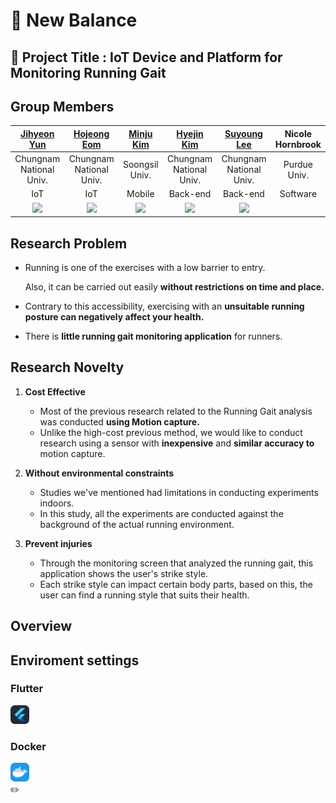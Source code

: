 # 👣 New Balance

## 📌 Project Title : IoT Device and Platform for Monitoring Running Gait


## Group Members

<div align="center">
  
|[Jihyeon Yun](https://avatars.githubusercontent.com/u/81208791?v=4)|[Hojeong Eom](https://github.com/DobiIsFree)|[Minju Kim](https://github.com/mjkim1019)|[Hyejin Kim](https://github.com/WZNT-KimHyeJin)|[Suyoung Lee](https://github.com/vime-ux)|Nicole Hornbrook
|:----:|:----:|:----:|:----:|:----:|:----:|
|Chungnam National Univ.|Chungnam National Univ.|Soongsil Univ.|Chungnam National Univ.|Chungnam National Univ.| Purdue Univ.
|IoT|IoT|Mobile|Back-end|Back-end|Software|
|<img src="https://avatars.githubusercontent.com/u/81208791?v=4" width="150">|<img src="https://avatars.githubusercontent.com/u/52994616?v=4" width="150">|<img src="https://avatars.githubusercontent.com/u/50831854?v=4" width="185">|<img src="https://avatars.githubusercontent.com/u/62338783?v=4" width="150">|<img src ="https://avatars.githubusercontent.com/u/84793929?v=4" width="150">|
</div>

## Research Problem
- Running is one of the exercises with a low barrier to entry.
    
    Also, it can be carried out easily **without restrictions on time and place.**
    
- Contrary to this accessibility, exercising with an **unsuitable running posture can negatively affect your health.**
- There is **little running gait monitoring application** for runners.



## Research Novelty

1. **Cost Effective**
    - Most of the previous research related to the Running Gait analysis was conducted **using Motion capture.**
    - Unlike the high-cost previous method, we would like to conduct research using a sensor with **inexpensive** and **similar accuracy to** motion capture.
    
2. **Without environmental constraints**
    - Studies we've mentioned had limitations in conducting experiments indoors.
    - In this study, all the experiments are conducted against the background of the actual running environment.
    
3. **Prevent injuries**
    - Through the monitoring screen that analyzed the running gait, this application shows the user's strike style.
    - Each strike style can impact certain body parts, based on this, the user can find a running style that suits their health.


## Overview

## Enviroment settings
### Flutter
<img src="https://github.com/tandpfun/skill-icons/raw/main/icons/Flutter-Dark.svg" width=30 /> 

### Docker
<img src="https://github.com/tandpfun/skill-icons/raw/main/icons/Docker.svg" width=30 />

<aside>
✏️

</aside>
